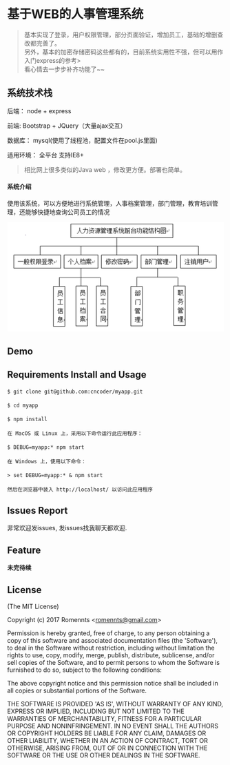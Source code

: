 # 基于WEB的人事管理系统

> 基本实现了登录，用户权限管理，部分页面验证，增加员工，基础的增删查改都完善了。<br>
另外，基本的加密存储密码这些都有的，目前系统实用性不强，但可以用作入门express的参考><br>
看心情去一步步补齐功能了~~


## 系统技术栈
后端： node + express

前端: Bootstrap + JQuery（大量ajax交互）

数据库： mysql(使用了线程池，配置文件在pool.js里面)

适用环境： 全平台 支持IE8+

> 相比网上很多类似的Java web ，修改更方便。部署也简单。 

#### 系统介绍
使用该系统，可以方便地进行系统管理，人事档案管理，部门管理，教育培训管理，还能够快捷地查询公司员工的情况

![系统结构](/gitpage/feature1.png "Optional Title")

## Demo

## Requirements Install and Usage

```
$ git clone git@github.com:cncoder/myapp.git

$ cd myapp

$ npm install 

在 MacOS 或 Linux 上，采用以下命令运行此应用程序：

$ DEBUG=myapp:* npm start

在 Windows 上，使用以下命令：

> set DEBUG=myapp:* & npm start

然后在浏览器中装入 http://localhost/ 以访问此应用程序

```

## Issues Report

非常欢迎发issues, 发issues找我聊天都欢迎.

## Feature

**未完待续**

## License

(The MIT License)

Copyright (c) 2017 Romennts &lt;romennts@gmail.com&gt;

Permission is hereby granted, free of charge, to any person obtaining
a copy of this software and associated documentation files (the
'Software'), to deal in the Software without restriction, including
without limitation the rights to use, copy, modify, merge, publish,
distribute, sublicense, and/or sell copies of the Software, and to
permit persons to whom the Software is furnished to do so, subject to
the following conditions:

The above copyright notice and this permission notice shall be
included in all copies or substantial portions of the Software.

THE SOFTWARE IS PROVIDED 'AS IS', WITHOUT WARRANTY OF ANY KIND,
EXPRESS OR IMPLIED, INCLUDING BUT NOT LIMITED TO THE WARRANTIES OF
MERCHANTABILITY, FITNESS FOR A PARTICULAR PURPOSE AND NONINFRINGEMENT.
IN NO EVENT SHALL THE AUTHORS OR COPYRIGHT HOLDERS BE LIABLE FOR ANY
CLAIM, DAMAGES OR OTHER LIABILITY, WHETHER IN AN ACTION OF CONTRACT,
TORT OR OTHERWISE, ARISING FROM, OUT OF OR IN CONNECTION WITH THE
SOFTWARE OR THE USE OR OTHER DEALINGS IN THE SOFTWARE.
